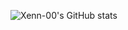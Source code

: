 ![Xenn-00's GitHub stats](https://github-readme-stats.vercel.app/api?username=Xenn-00&show_icons=true&theme=transparent)

